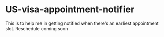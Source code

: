 # US-visa-appointment-notifier
This is to help me in getting notified when there's an earliest appointment slot. Reschedule coming soon
